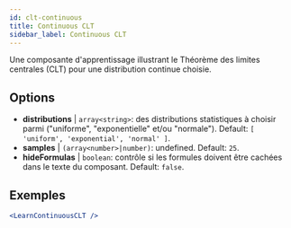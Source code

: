 ```yaml
---
id: clt-continuous
title: Continuous CLT
sidebar_label: Continuous CLT
---
```


Une composante d'apprentissage illustrant le Théorème des limites centrales (CLT) pour une distribution continue choisie.

## Options

* __distributions__ | `array<string>`: des distributions statistiques à choisir parmi ("uniforme", "exponentielle" et/ou "normale"). Default: `[
  'uniform',
  'exponential',
  'normal'
]`.
* __samples__ | `(array<number>|number)`: undefined. Default: `25`.
* __hideFormulas__ | `boolean`: contrôle si les formules doivent être cachées dans le texte du composant. Default: `false`.


## Exemples

```jsx live
<LearnContinuousCLT />
```

